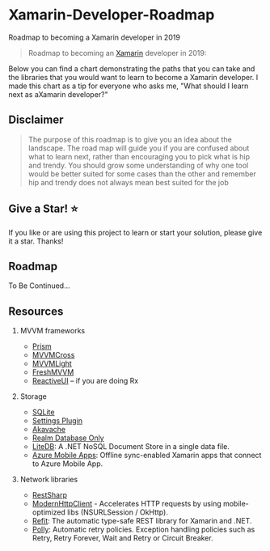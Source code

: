 # Xamarin-Developer-Roadmap
Roadmap to becoming a Xamarin developer in 2019

> Roadmap to becoming an [Xamarin](https://docs.microsoft.com/en-us/xamarin/) developer in 2019:

Below you can find a chart demonstrating the paths that you can take and the libraries that you would want to learn to become a Xamarin developer. I made this chart as a tip for everyone who asks me, "What should I learn next as aXamarin developer?"

## Disclaimer

> The purpose of this roadmap is to give you an idea about the landscape. The road map will guide you if you are confused about what to learn next, rather than encouraging you to pick what is hip and trendy. You should grow some understanding of why one tool would be better suited for some cases than the other and remember hip and trendy does not always mean best suited for the job

## Give a Star! :star:

If you like or are using this project to learn or start your solution, please give it a star. Thanks!

## Roadmap

To Be Continued...

## Resources

1. MVVM frameworks

   - [Prism](https://github.com/PrismLibrary/Prism)
   - [MVVMCross](https://www.mvvmcross.com/)
   - [MVVMLight](http://www.mvvmlight.net/)
   - [FreshMVVM](https://github.com/rid00z/FreshMvvm)
   - [ReactiveUI](https://reactiveui.net/) – if you are doing Rx
   
2. Storage

   - [SQLite](https://github.com/praeclarum/sqlite-net)
   - [Settings Plugin](https://github.com/jamesmontemagno/SettingsPlugin)
   - [Akavache](https://github.com/akavache/akavache)
   - [Realm Database Only](https://github.com/realm/realm-dotnet)
   - [LiteDB](https://github.com/mbdavid/LiteDB): A .NET NoSQL Document Store in a single data file.
   - [Azure Mobile Apps](https://github.com/Azure/azure-mobile-apps-net-client): Offline sync-enabled Xamarin apps that connect to Azure Mobile App.
    
3. Network libraries
 
   - [RestSharp](http://restsharp.org/)
   - [ModernHttpClient](https://github.com/paulcbetts/ModernHttpClient) - Accelerates HTTP requests by using mobile-optimized libs (NSURLSession / OkHttp). 
   - [Refit](https://github.com/reactiveui/refit): The automatic type-safe REST library for Xamarin and .NET. 
   - [Polly](https://github.com/App-vNext/Polly): Automatic retry policies. Exception handling policies such as Retry, Retry Forever, Wait and Retry or Circuit Breaker. 

    
    
    
    
    

